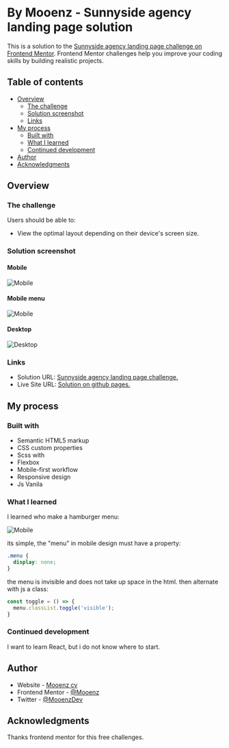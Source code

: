 # By Mooenz - Sunnyside agency landing page solution

This is a solution to the [Sunnyside agency landing page challenge on Frontend Mentor](https://www.frontendmentor.io/challenges/sunnyside-agency-landing-page-7yVs3B6ef). Frontend Mentor challenges help you improve your coding skills by building realistic projects.

## Table of contents

- [Overview](#overview)
  - [The challenge](#the-challenge)
  - [Solution screenshot](#solution-screenshot)
  - [Links](#links)
- [My process](#my-process)
  - [Built with](#built-with)
  - [What I learned](#what-i-learned)
  - [Continued development](#continued-development)
- [Author](#author)
- [Acknowledgments](#acknowledgments)

## Overview

### The challenge

Users should be able to:

- View the optimal layout depending on their device's screen size.

### Solution screenshot

#### Mobile

![Mobile](./solution-capture/mooenz-mobile-solution.png)


#### Mobile menu

![Mobile](./solution-capture/mooenz-mobile-menu-solution.png)

#### Desktop

![Desktop](./solution-capture/mooenz-desktop-solution.png)


### Links

- Solution URL: [Sunnyside agency landing page challenge.](https://www.frontendmentor.io/solutions/html-css-js-flexbox-mobile-first-responsive-design-and-sass-BJz9pA1I9)
- Live Site URL: [Solution on github pages.](https://mooenz.github.io/frontend-portafolio/sunnyside-agency-landing-page-main/)

## My process

### Built with

- Semantic HTML5 markup
- CSS custom properties
- Scss with 
- Flexbox
- Mobile-first workflow
- Responsive design
- Js Vanila

### What I learned

I learned who make a hamburger menu:

![Mobile](./solution-capture/mooenz-mobile-menu-solution.png)

its simple, the "menu" in mobile design must have a property:  

```css
.menu {
  display: none;
}
```
the menu is invisible and does not take up space in the html. then alternate with js a class:

```js
const toggle = () => {
  menu.classList.toggle('visible');
}
```

### Continued development

I want to learn React, but i do not know where to start.

## Author

- Website - [Mooenz cv](https://mooenz.github.io/Curriculum-Vitae/)
- Frontend Mentor - [@Mooenz](https://www.frontendmentor.io/profile/Mooenz)
- Twitter - [@MooenzDev](https://www.twitter.com/MooenzDev)

## Acknowledgments

Thanks frontend mentor for this free challenges.